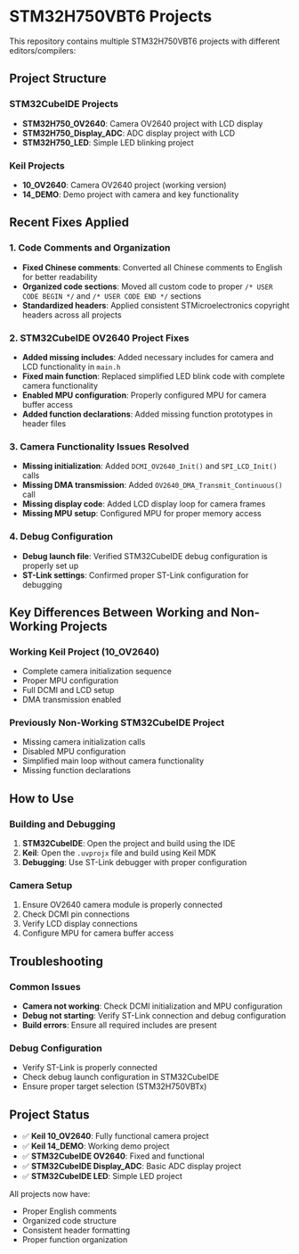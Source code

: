 # STM32H750VBT6 Projects

This repository contains multiple STM32H750VBT6 projects with different editors/compilers:

## Project Structure

### STM32CubeIDE Projects
- **STM32H750_OV2640**: Camera OV2640 project with LCD display
- **STM32H750_Display_ADC**: ADC display project with LCD
- **STM32H750_LED**: Simple LED blinking project

### Keil Projects
- **10_OV2640**: Camera OV2640 project (working version)
- **14_DEMO**: Demo project with camera and key functionality

## Recent Fixes Applied

### 1. Code Comments and Organization
- **Fixed Chinese comments**: Converted all Chinese comments to English for better readability
- **Organized code sections**: Moved all custom code to proper `/* USER CODE BEGIN */` and `/* USER CODE END */` sections
- **Standardized headers**: Applied consistent STMicroelectronics copyright headers across all projects

### 2. STM32CubeIDE OV2640 Project Fixes
- **Added missing includes**: Added necessary includes for camera and LCD functionality in `main.h`
- **Fixed main function**: Replaced simplified LED blink code with complete camera functionality
- **Enabled MPU configuration**: Properly configured MPU for camera buffer access
- **Added function declarations**: Added missing function prototypes in header files

### 3. Camera Functionality Issues Resolved
- **Missing initialization**: Added `DCMI_OV2640_Init()` and `SPI_LCD_Init()` calls
- **Missing DMA transmission**: Added `OV2640_DMA_Transmit_Continuous()` call
- **Missing display code**: Added LCD display loop for camera frames
- **Missing MPU setup**: Configured MPU for proper memory access

### 4. Debug Configuration
- **Debug launch file**: Verified STM32CubeIDE debug configuration is properly set up
- **ST-Link settings**: Confirmed proper ST-Link configuration for debugging

## Key Differences Between Working and Non-Working Projects

### Working Keil Project (10_OV2640)
- Complete camera initialization sequence
- Proper MPU configuration
- Full DCMI and LCD setup
- DMA transmission enabled

### Previously Non-Working STM32CubeIDE Project
- Missing camera initialization calls
- Disabled MPU configuration
- Simplified main loop without camera functionality
- Missing function declarations

## How to Use

### Building and Debugging
1. **STM32CubeIDE**: Open the project and build using the IDE
2. **Keil**: Open the `.uvprojx` file and build using Keil MDK
3. **Debugging**: Use ST-Link debugger with proper configuration

### Camera Setup
1. Ensure OV2640 camera module is properly connected
2. Check DCMI pin connections
3. Verify LCD display connections
4. Configure MPU for camera buffer access

## Troubleshooting

### Common Issues
- **Camera not working**: Check DCMI initialization and MPU configuration
- **Debug not starting**: Verify ST-Link connection and debug configuration
- **Build errors**: Ensure all required includes are present

### Debug Configuration
- Verify ST-Link is properly connected
- Check debug launch configuration in STM32CubeIDE
- Ensure proper target selection (STM32H750VBTx)

## Project Status

- ✅ **Keil 10_OV2640**: Fully functional camera project
- ✅ **Keil 14_DEMO**: Working demo project
- ✅ **STM32CubeIDE OV2640**: Fixed and functional
- ✅ **STM32CubeIDE Display_ADC**: Basic ADC display project
- ✅ **STM32CubeIDE LED**: Simple LED project

All projects now have:
- Proper English comments
- Organized code structure
- Consistent header formatting
- Proper function organization